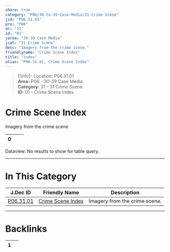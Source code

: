 ```yaml
---  
share: true  
category: "P06/30-to-39-Case-Media/31-Crime-Scene"  
jid: "P06.31.01"  
pro: "P06"  
ac: "31"  
id: "01"  
jarea: "30-39 Case Media"  
jcat: "31 Crime Scene"  
desc: "Imagery from the crime scene."  
friendlyname: "Crime Scene Index"  
title: "index"  
alias: "P06-31-01, Crime Scene Index"  
---  
```

>[!info]- Location: P06.31.01  
>**Area:** P06 - 30-39 Case Media  
>**Category:** 31 - 31 Crime Scene  
>**ID:** 01 - Crime Scene Index  
  
# Crime Scene Index  
  
Imagery from the crime scene  
  
   
<div><table class="dataview table-view-table"><thead class="table-view-thead"><tr class="table-view-tr-header"><th class="table-view-th"><span></span><span class="dataview small-text">0</span></th><th class="table-view-th"><span></span></th><th class="table-view-th"><span></span></th></tr></thead><tbody class="table-view-tbody"></tbody></table><div class="dataview dataview-error-box"><p class="dataview dataview-error-message">Dataview: No results to show for table query.</p></div></div>  
  
  
---  
# In This Category  
  
| J.Dec ID                                                                                    | Friendly Name                                                                                       | Description                   |  
| ------------------------------------------------------------------------------------------- | --------------------------------------------------------------------------------------------------- | ----------------------------- |  
| [P06.31.01](index.md) | [Crime Scene Index](index.md) | Imagery from the crime scene. |  
  
  
---  
# Backlinks  
<div><table class="dataview table-view-table"><thead class="table-view-thead"><tr class="table-view-tr-header"><th class="table-view-th"><span></span><span class="dataview small-text">1</span></th><th class="table-view-th"><span></span></th></tr></thead><tbody class="table-view-tbody"></tbody></table></div>